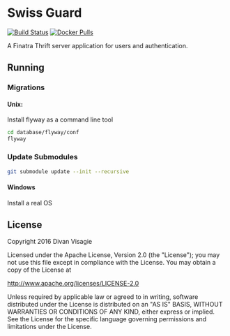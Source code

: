 # Swiss Guard

[![Build Status](https://travis-ci.org/divanvisagie/swiss-guard.svg?branch=master)](https://travis-ci.org/divanvisagie/swiss-guard)
[![Docker Pulls](https://img.shields.io/docker/pulls/divanvisagie/swissguard.svg?maxAge=2592000)](https://hub.docker.com/r/divanvisagie/swissguard)


A Finatra Thrift server application for users and authentication.


## Running

### Migrations
#### Unix:

Install flyway as a command line tool

```sh
cd database/flyway/conf
flyway
```

### Update Submodules

```sh
git submodule update --init --recursive
```

#### Windows
Install a real OS


## License


Copyright 2016 Divan Visagie

Licensed under the Apache License, Version 2.0 (the "License");
you may not use this file except in compliance with the License.
You may obtain a copy of the License at

http://www.apache.org/licenses/LICENSE-2.0

Unless required by applicable law or agreed to in writing, software
distributed under the License is distributed on an "AS IS" BASIS,
WITHOUT WARRANTIES OR CONDITIONS OF ANY KIND, either express or implied.
See the License for the specific language governing permissions and
limitations under the License.
